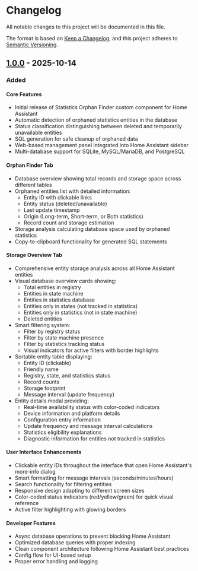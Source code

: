 # Changelog

All notable changes to this project will be documented in this file.

The format is based on [Keep a Changelog](https://keepachangelog.com/en/1.0.0/),
and this project adheres to [Semantic Versioning](https://semver.org/spec/v2.0.0.html).

## [1.0.0] - 2025-10-14

### Added

#### Core Features
- Initial release of Statistics Orphan Finder custom component for Home Assistant
- Automatic detection of orphaned statistics entities in the database
- Status classification distinguishing between deleted and temporarily unavailable entities
- SQL generation for safe cleanup of orphaned data
- Web-based management panel integrated into Home Assistant sidebar
- Multi-database support for SQLite, MySQL/MariaDB, and PostgreSQL

#### Orphan Finder Tab
- Database overview showing total records and storage space across different tables
- Orphaned entities list with detailed information:
  - Entity ID with clickable links
  - Entity status (deleted/unavailable)
  - Last update timestamp
  - Origin (Long-term, Short-term, or Both statistics)
  - Record count and storage estimation
- Storage analysis calculating database space used by orphaned statistics
- Copy-to-clipboard functionality for generated SQL statements

#### Storage Overview Tab
- Comprehensive entity storage analysis across all Home Assistant entities
- Visual database overview cards showing:
  - Total entities in registry
  - Entities in state machine
  - Entities in statistics database
  - Entities only in states (not tracked in statistics)
  - Entities only in statistics (not in state machine)
  - Deleted entities
- Smart filtering system:
  - Filter by registry status
  - Filter by state machine presence
  - Filter by statistics tracking status
  - Visual indicators for active filters with border highlights
- Sortable entity table displaying:
  - Entity ID (clickable)
  - Friendly name
  - Registry, state, and statistics status
  - Record counts
  - Storage footprint
  - Message interval (update frequency)
- Entity details modal providing:
  - Real-time availability status with color-coded indicators
  - Device information and platform details
  - Configuration entry information
  - Update frequency and message interval calculations
  - Statistics eligibility explanations
  - Diagnostic information for entities not tracked in statistics

#### User Interface Enhancements
- Clickable entity IDs throughout the interface that open Home Assistant's more-info dialog
- Smart formatting for message intervals (seconds/minutes/hours)
- Search functionality for filtering entities
- Responsive design adapting to different screen sizes
- Color-coded status indicators (red/yellow/green) for quick visual reference
- Active filter highlighting with glowing borders

#### Developer Features
- Async database operations to prevent blocking Home Assistant
- Optimized database queries with proper indexing
- Clean component architecture following Home Assistant best practices
- Config flow for UI-based setup
- Proper error handling and logging

[1.0.0]: https://github.com/dmrtnssn/statistics-orphan-finder/releases/tag/v1.0.0
